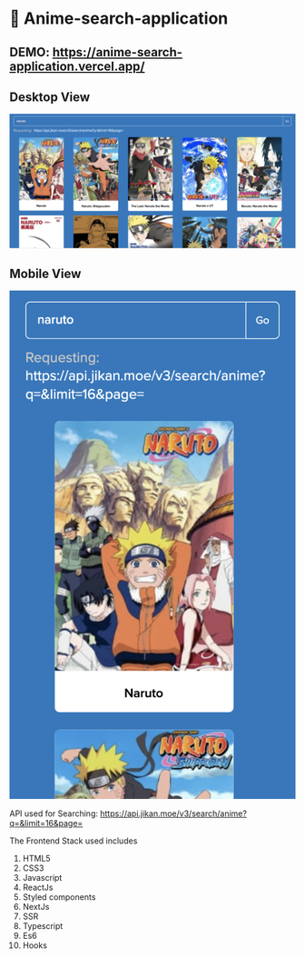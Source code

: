 # 🎉 Anime-search-application

## DEMO: https://anime-search-application.vercel.app/

## Desktop View
![ScreenShot](/screenshots/desktopImage.png?raw=true "Optional Title")

## Mobile View
![Alt text](/screenshots/mobileImage.png?raw=true "Optional Title")

API used for Searching: https://api.jikan.moe/v3/search/anime?q=&limit=16&page=

The Frontend Stack used includes

1. HTML5
2. CSS3
3. Javascript
4. ReactJs
5. Styled components
6. NextJs
7. SSR
8. Typescript
9. Es6
10. Hooks
